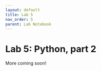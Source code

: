 ```yaml
---
layout: default
title: Lab 5
nav_order: 5
parent: Lab Notebook
---
```

# Lab 5: Python, part 2
More coming soon!
